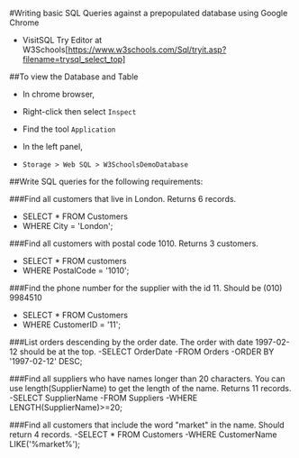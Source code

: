 #Writing basic SQL Queries against a prepopulated database using Google Chrome
- VisitSQL Try Editor at W3Schools[https://www.w3schools.com/Sql/tryit.asp?filename=trysql_select_top]

##To view the Database and Table
- In chrome browser,
- Right-click then select `Inspect` 
- Find the tool `Application` 

- In the left panel, 
- `Storage > Web SQL > W3SchoolsDemoDatabase`


##Write SQL queries for the following requirements:

###Find all customers that live in London. Returns 6 records.
- SELECT * FROM Customers 
- WHERE City = 'London';


###Find all customers with postal code 1010. Returns 3 customers.
- SELECT * FROM customers 
- WHERE PostalCode = '1010';

###Find the phone number for the supplier with the id 11. Should be (010) 9984510
- SELECT * FROM Customers 
- WHERE CustomerID = '11';

###List orders descending by the order date. The order with date 1997-02-12 should be at the top.
-SELECT OrderDate
-FROM Orders
-ORDER BY '1997-02-12' DESC;

###Find all suppliers who have names longer than 20 characters. You can use length(SupplierName) to get the length of the name. Returns 11 records.
-SELECT SupplierName
-FROM Suppliers
-WHERE LENGTH(SupplierName)>=20;

###Find all customers that include the word "market" in the name. Should return 4 records.
-SELECT * FROM Customers
-WHERE CustomerName LIKE('%market%');

